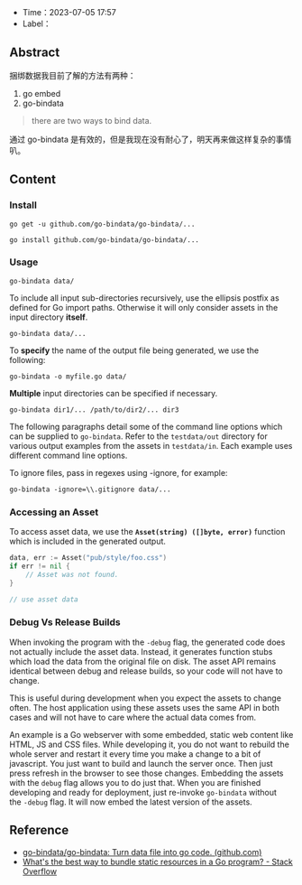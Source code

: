 - Time：2023-07-05 17:57
- Label：

## Abstract

捆绑数据我目前了解的方法有两种：

1. go embed
2. go-bindata

> there are two ways to bind data.

通过 go-bindata 是有效的，但是我现在没有耐心了，明天再来做这样复杂的事情叭。

## Content

### Install

```shell
go get -u github.com/go-bindata/go-bindata/...

go install github.com/go-bindata/go-bindata/...
```

### Usage

```shell
go-bindata data/
```

To include all input sub-directories recursively, use the ellipsis postfix as defined for Go import paths. Otherwise it will only consider assets in the input directory **itself**.

```shell
go-bindata data/...
```

To **specify** the name of the output file being generated, we use the following:

```shell
go-bindata -o myfile.go data/
```

**Multiple** input directories can be specified if necessary.

```
go-bindata dir1/... /path/to/dir2/... dir3
```

The following paragraphs detail some of the command line options which can be supplied to `go-bindata`. Refer to the `testdata/out` directory for various output examples from the assets in `testdata/in`. Each example uses different command line options.

To ignore files, pass in regexes using -ignore, for example:

```
go-bindata -ignore=\\.gitignore data/...
```

### Accessing an Asset

To access asset data, we use the **`Asset(string) ([]byte, error)`** function which is included in the generated output.

```go
data, err := Asset("pub/style/foo.css")
if err != nil {
	// Asset was not found.
}

// use asset data
```

### Debug Vs Release Builds

When invoking the program with the `-debug` flag, the generated code does not actually include the asset data. Instead, it generates function stubs which load the data from the original file on disk. The asset API remains identical between debug and release builds, so your code will not have to change.

This is useful during development when you expect the assets to change often. The host application using these assets uses the same API in both cases and will not have to care where the actual data comes from.

An example is a Go webserver with some embedded, static web content like HTML, JS and CSS files. While developing it, you do not want to rebuild the whole server and restart it every time you make a change to a bit of javascript. You just want to build and launch the server once. Then just press refresh in the browser to see those changes. Embedding the assets with the `debug` flag allows you to do just that. When you are finished developing and ready for deployment, just re-invoke `go-bindata` without the `-debug` flag. It will now embed the latest version of the assets.

## Reference

- [go-bindata/go-bindata: Turn data file into go code. (github.com)](https://github.com/go-bindata/go-bindata)
- [What's the best way to bundle static resources in a Go program? - Stack Overflow](https://stackoverflow.com/questions/13904441/whats-the-best-way-to-bundle-static-resources-in-a-go-program)
